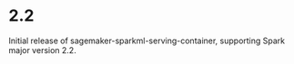 2.2
===

Initial release of sagemaker-sparkml-serving-container, supporting Spark major version 2.2.